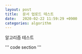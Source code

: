 ```yaml
---
layout: post
title:  문서 업로드 테스트
date:   2020-02-22 11:59:29 +0900
categories: algorithm
---
```

알고리즘 테스트

'''
code section
'''